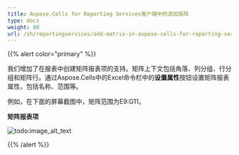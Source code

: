 ```yaml
---
title: Aspose.Cells for Reporting Services客户端中的添加矩阵
type: docs
weight: 80
url: /zh/reportingservices/add-matrix-in-aspose-cells-for-reporting-services-client/
---
```


{{% alert color="primary" %}} 

我们增加了在报表中创建矩阵报表项的支持。矩阵上下文包括角落、列分组、行分组和矩阵行。通过Aspose.Cells中的Excel命令栏中的**设置属性**按钮设置矩阵报表属性，包括名称、范围等。

例如，在下面的屏幕截图中，矩阵范围为E9:G11。

**矩阵报表项** 

![todo:image_alt_text](add-matrix-in-aspose-cells-for-reporting-services-client_1.png)

{{% /alert %}}
